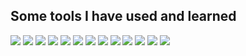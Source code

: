 

## Some tools I have used and learned
<img src="https://img.shields.io/badge/HTML5-E34F26?style=for-the-badge&logo=HTML5&logoColor=FFFFFF" /> <img src="https://img.shields.io/badge/CSS3-2EA3D5?style=for-the-badge&logo=CSS3&logoColor=FFFFFF" /> 
<img src="https://img.shields.io/badge/Sass-CC6699?style=for-the-badge&logo=Sass&logoColor=FFFFFF" /> 
<img src="https://img.shields.io/badge/Bootstrap-7952B3?style=for-the-badge&logo=Bootstrap&logoColor=FFFFFF" /> 
<img src="https://img.shields.io/badge/Tailwind CSS-06B6D4?style=for-the-badge&logo=Tailwind CSS&logoColor=FFFFFF" />
<img src="https://img.shields.io/badge/JavaScript-F7DF1E?style=for-the-badge&logo=JavaScript&logoColor=FFFFFF" />
<img src="https://img.shields.io/badge/React-61DAFB?style=for-the-badge&logo=React&logoColor=FFFFFF" />
<img src="https://img.shields.io/badge/React Router-CA4245?style=for-the-badge&logo=React Router&logoColor=FFFFFF" />
<img src="https://img.shields.io/badge/Axios-5A29E4?style=for-the-badge&logo=Axios&logoColor=FFFFFF" />
<img src="https://img.shields.io/badge/Git-F05032?style=for-the-badge&logo=Git&logoColor=FFFFFF" />
<img src="https://img.shields.io/badge/VS Code-007ACC?style=for-the-badge&logo=Visual Studio Code&logoColor=FFFFFF" />
<img src="https://img.shields.io/badge/Photoshop-31A8FF?style=for-the-badge&logo=Adobe Photoshop&logoColor=FFFFFF" /> 
<img src="https://img.shields.io/badge/Figma-F24E1E?style=for-the-badge&logo=Figma&logoColor=FFFFFF" />
<!--
**dima-voit/dima-voit** is a ✨ _special_ ✨ repository because its `README.md` (this file) appears on your GitHub profile.

Here are some ideas to get you started:
### Hi there 👋
- 🔭 I’m currently working on ...
- 🌱 I’m currently learning ...
- 👯 I’m looking to collaborate on ...
- 🤔 I’m looking for help with ...
- 💬 Ask me about ...
- 📫 How to reach me: ...
- 😄 Pronouns: ...
- ⚡ Fun fact: ...
-->
